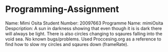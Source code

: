 # Programming-Assignment
Name: Mimi Osita
Student Number: 20097663
Programme Name: mimiOsita
Despcription: A sun in darkness showing that even though it is is dark there will always be light. There is also circles changing to sqaures falling into the void sea.
No known bugs/problems.
Used Proccesing.org as a reference to find how to slow my circles and sqaures down (frameRate).
